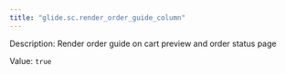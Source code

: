 ```yaml
---
title: "glide.sc.render_order_guide_column"
---
```


Description: Render order guide on cart preview and order status page

Value: `true`